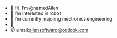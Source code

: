 - 👋 Hi, I’m @namedAllen
- 👀 I’m interested in robot
- 🌱 I’m currently majoring mectronics engineering
- 💞️ 
- 📫 email:allensoftward@outlook.com

<!---
namedAllen/namedAllen is a ✨ special ✨ repository because its `README.md` (this file) appears on your GitHub profile.
You can click the Preview link to take a look at your changes.
--->
